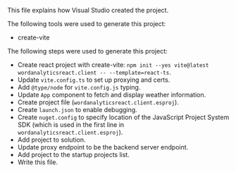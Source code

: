 This file explains how Visual Studio created the project.

The following tools were used to generate this project:
- create-vite

The following steps were used to generate this project:
- Create react project with create-vite: `npm init --yes vite@latest wordanalyticsreact.client -- --template=react-ts`.
- Update `vite.config.ts` to set up proxying and certs.
- Add `@type/node` for `vite.config.js` typing.
- Update `App` component to fetch and display weather information.
- Create project file (`wordanalyticsreact.client.esproj`).
- Create `launch.json` to enable debugging.
- Create `nuget.config` to specify location of the JavaScript Project System SDK (which is used in the first line in `wordanalyticsreact.client.esproj`).
- Add project to solution.
- Update proxy endpoint to be the backend server endpoint.
- Add project to the startup projects list.
- Write this file.
